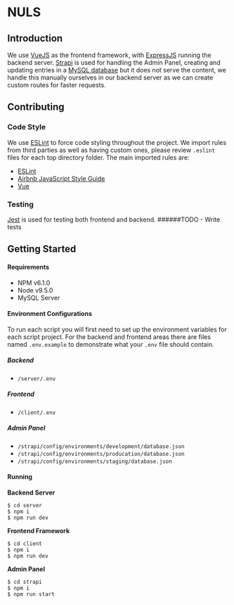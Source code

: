 # NULS

## Introduction
We use [VueJS](https://github.com/vuejs/vue) as the frontend framework, with [ExpressJS](https://github.com/expressjs/express)
running the backend server. [Strapi](https://github.com/strapi/strapi) is used for handling the Admin Panel, creating and 
updating entries in a [MySQL database](https://www.mysql.com/) but it does not serve the content, we handle this manually ourselves
in our backend server as we can create custom routes for faster requests.

## Contributing
### Code Style
We use [ESLint](https://github.com/eslint/eslint) to force code styling throughout the project. We import rules from third parties
as well as having custom ones, please review `.eslint` files for each top directory folder. The main imported rules are:
- [ESLint](https://eslint.org/docs/rules/)
- [Airbnb JavaScript Style Guide](https://github.com/airbnb/javascript)
- [Vue](https://github.com/vuejs/eslint-plugin-vue)

### Testing
[Jest](https://github.com/facebook/jest) is used for testing both frontend and backend.
######TODO - Write tests


## Getting Started
#### Requirements
- NPM v6.1.0
- Node v9.5.0
- MySQL Server

#### Environment Configurations
To run each script you will first need to set up the environment variables for each script project. For the backend and frontend areas
there are files named `.env.example` to demonstrate what your `.env` file should contain.

##### Backend
- `/server/.env`

##### Frontend
- `/client/.env`

##### Admin Panel
- `/strapi/config/environments/development/database.json`
- `/strapi/config/environments/producation/database.json`
- `/strapi/config/environments/staging/database.json` 

#### Running
**Backend Server**
```$xslt
$ cd server
$ npm i
$ npm run dev
```
**Frontend Framework**
```$xslt
$ cd client
$ npm i
$ npm run dev
```
**Admin Panel**
```$xslt
$ cd strapi
$ npm i
$ npm run start
```
